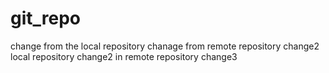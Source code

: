 # git_repo
change from the local repository
chanage from remote repository
change2 local repository
change2 in remote repository
change3
